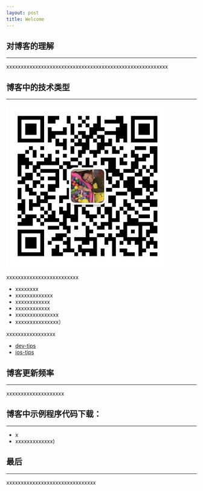 ```yaml
---
layout: post
title: Welcome
---
```


## 对博客的理解
----

xxxxxxxxxxxxxxxxxxxxxxxxxxxxxxxxxxxxxxxxxxxxxxxxxxxxxxxx


## 博客中的技术类型
---

![](assets/images/qrcode.jpg)

xxxxxxxxxxxxxxxxxxxxxxxxx

-   xxxxxxxx
-	xxxxxxxxxxxxx
-   xxxxxxxxxxxx
-   xxxxxxxxxxxx
-   xxxxxxxxxxxxxxx
-   xxxxxxxxxxxxxxx）

xxxxxxxxxxxxxxxxx

-	[dev-tips](https://github.com/coolnameismy/dev-tips)
-	[ios-tips](https://github.com/coolnameismy/ios-tips)

## 博客更新频率
---

xxxxxxxxxxxxxxxxxxxx

## 博客中示例程序代码下载：
---

-	x
-	xxxxxxxxxxxxx)

## 最后
---

xxxxxxxxxxxxxxxxxxxxxxxxxxxxxxx